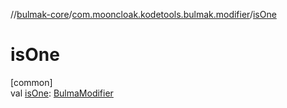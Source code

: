 //[bulmak-core](../../index.md)/[com.mooncloak.kodetools.bulmak.modifier](index.md)/[isOne](is-one.md)

# isOne

[common]\
val [isOne](is-one.md): [BulmaModifier](-bulma-modifier/index.md)
